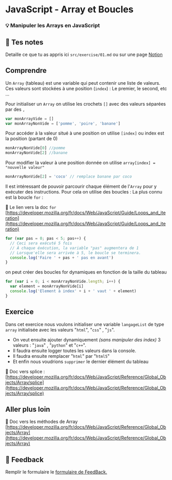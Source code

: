 # JavaScript - Array et Boucles

### 💡 Manipuler les Arrays en JavaScript

## 📝 Tes notes

Detaille ce que tu as appris ici `src/exercise/01.md`
ou sur une page [Notion](https://go.mikecodeur.com/course-notes-template)

## Comprendre

Un `Array` (tableau) est une variable qui peut contenir une liste de valeurs.
Ces valeurs sont stockées à une position (`index`) : Le premier, le second, etc
...

Pour initialiser un `Array` on utilise les crochets `[]` avec des valeurs
séparées par des `,`

```jsx
var monArrayVide = []
var monArrayNonVide = ['pomme', 'poire', 'banane']
```

Pour accéder à la valeur situé à une position on utilise `[index]` ou index est
la position (partant de 0)

```jsx
monArrayNonVide[0] //pomme
monArrayNonVide[2] //banane
```

Pour modifier la valeur à une position donnée on utilise
`array[index] = "nouvelle valeur"`

```jsx
monArrayNonVide[2] = 'coco' // remplace banane par coco
```

Il est intéressant de pouvoir parcourir chaque élément de l'`Array` pour y
exécuter des instructions. Pour cela on utilise des boucles : La plus connu est
la boucle `for` :

📑 Le lien vers la doc `for`
[https://developer.mozilla.org/fr/docs/Web/JavaScript/Guide/Loops_and_iteration](https://developer.mozilla.org/fr/docs/Web/JavaScript/Guide/Loops_and_iteration)

```jsx
for (var pas = 0; pas < 5; pas++) {
  // Ceci sera exécuté 5 fois
  // À chaque éxécution, la variable "pas" augmentera de 1
  // Lorsque'elle sera arrivée à 5, le boucle se terminera.
  console.log('Faire ' + pas + ' pas en avant')
}
```

on peut créer des boucles for dynamiques en fonction de la taille du tableau

```jsx
for (var i = 0; i < monArrayNonVide.length; i++) {
  var element = monArrayNonVide[i]
  console.log('Element à index' + i + ' vaut ' + element)
}
```

## Exercice

Dans cet exercice nous voulons initialiser une variable `langageList` de type
`array` initialisée avec les valeurs "`html`", "`css`" , "`js`".

- On veut ensuite ajouter dynamiquement _(sans manipuler des index)_ 3 valeurs :
  "`java`" , "`python`" et "`c++`".
- Il faudra ensuite logger toutes les valeurs dans la console.
- Il faudra ensuite remplacer "`html`" par "`html5`"
- Et enfin nous voudrions `supprimer` le dernier élément du tableau

📑 Doc vers splice :
[https://developer.mozilla.org/fr/docs/Web/JavaScript/Reference/Global_Objects/Array/splice](https://developer.mozilla.org/fr/docs/Web/JavaScript/Reference/Global_Objects/Array/splice)

## Aller plus loin

📑 Doc vers les méthodes de Array
[https://developer.mozilla.org/fr/docs/Web/JavaScript/Reference/Global_Objects/Array](https://developer.mozilla.org/fr/docs/Web/JavaScript/Reference/Global_Objects/Array)

## 🐜 Feedback

Remplir le formulaire le
[formulaire de FeedBack.](https://go.mikecodeur.com/cours-react-avis?entry.1430994900=React%20Prérequis%20débutants&entry.533578441=5%20JavaScript%20-%20Array%20et%20Boucles)
